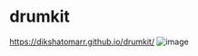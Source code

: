 # drumkit
https://dikshatomarr.github.io/drumkit/
![image](https://user-images.githubusercontent.com/91546745/178120440-6b0a3069-92d7-4f05-9f33-f4389dd268f7.png)
